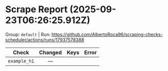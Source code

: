 # Scrape Report (2025-09-23T06:26:25.912Z)

Group: `default`  |  Run: https://github.com/AlbertoRoca96/scraping-checks-scheduler/actions/runs/17937578388

| Check | Changed | Keys | Error |
|---|:---:|:--|:--|
| `example_h1` | — |  |  |
